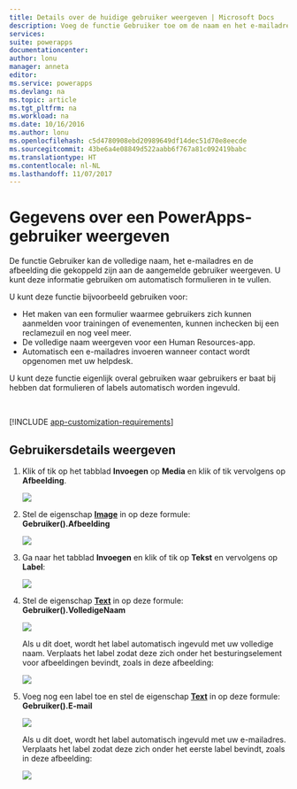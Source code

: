 ```yaml
---
title: Details over de huidige gebruiker weergeven | Microsoft Docs
description: Voeg de functie Gebruiker toe om de naam en het e-mailadres van de aangemelde gebruiker weer te geven in PowerApps
services: 
suite: powerapps
documentationcenter: 
author: lonu
manager: anneta
editor: 
ms.service: powerapps
ms.devlang: na
ms.topic: article
ms.tgt_pltfrm: na
ms.workload: na
ms.date: 10/16/2016
ms.author: lonu
ms.openlocfilehash: c5d4780908ebd20989649df14dec51d70e8eecde
ms.sourcegitcommit: 43be6a4e08849d522aabb6f767a81c092419babc
ms.translationtype: HT
ms.contentlocale: nl-NL
ms.lasthandoff: 11/07/2017
---
```

# <a name="show-information-about-a-powerapps-user"></a>Gegevens over een PowerApps-gebruiker weergeven
De functie Gebruiker kan de volledige naam, het e-mailadres en de afbeelding die gekoppeld zijn aan de aangemelde gebruiker weergeven. U kunt deze informatie gebruiken om automatisch formulieren in te vullen.

U kunt deze functie bijvoorbeeld gebruiken voor:

* Het maken van een formulier waarmee gebruikers zich kunnen aanmelden voor trainingen of evenementen, kunnen inchecken bij een reclamezuil en nog veel meer.
* De volledige naam weergeven voor een Human Resources-app.
* Automatisch een e-mailadres invoeren wanneer contact wordt opgenomen met uw helpdesk.

U kunt deze functie eigenlijk overal gebruiken waar gebruikers er baat bij hebben dat formulieren of labels automatisch worden ingevuld.

&nbsp;

[!INCLUDE [app-customization-requirements](includes/app-customization-requirements.md)]

## <a name="show-user-details"></a>Gebruikersdetails weergeven
1. Klik of tik op het tabblad **Invoegen** op **Media** en klik of tik vervolgens op **Afbeelding**.
   
   ![][2]
2. Stel de eigenschap **[Image](controls/properties-visual.md)** in op deze formule:
   <br>**Gebruiker().Afbeelding**
   
    ![][3]
3. Ga naar het tabblad **Invoegen** en klik of tik op **Tekst** en vervolgens op **Label**:  
   
    ![][4]
4. Stel de eigenschap **[Text](controls/properties-core.md)** in op deze formule:
   <br>**Gebruiker().VolledigeNaam**
   
   ![][6]
   
   Als u dit doet, wordt het label automatisch ingevuld met uw volledige naam. Verplaats het label zodat deze zich onder het besturingselement voor afbeeldingen bevindt, zoals in deze afbeelding:
   
   ![][5]
5. Voeg nog een label toe en stel de eigenschap **[Text](controls/properties-core.md)** in op deze formule:
   <br>**Gebruiker().E-mail**  
   
    ![][8]
   
    Als u dit doet, wordt het label automatisch ingevuld met uw e-mailadres. Verplaats het label zodat deze zich onder het eerste label bevindt, zoals in deze afbeelding:  
   
    ![][7]

[2]: ./media/show-current-user/add-image.png
[3]: ./media/show-current-user/imageproperty.png
[4]: ./media/show-current-user/insertlabel.png
[5]: ./media/show-current-user/label.png
[6]: ./media/show-current-user/textproperty.png
[7]: ./media/show-current-user/secondlabel.png
[8]: ./media/show-current-user/email.png
[9]: ./media/show-current-user/preview.png
